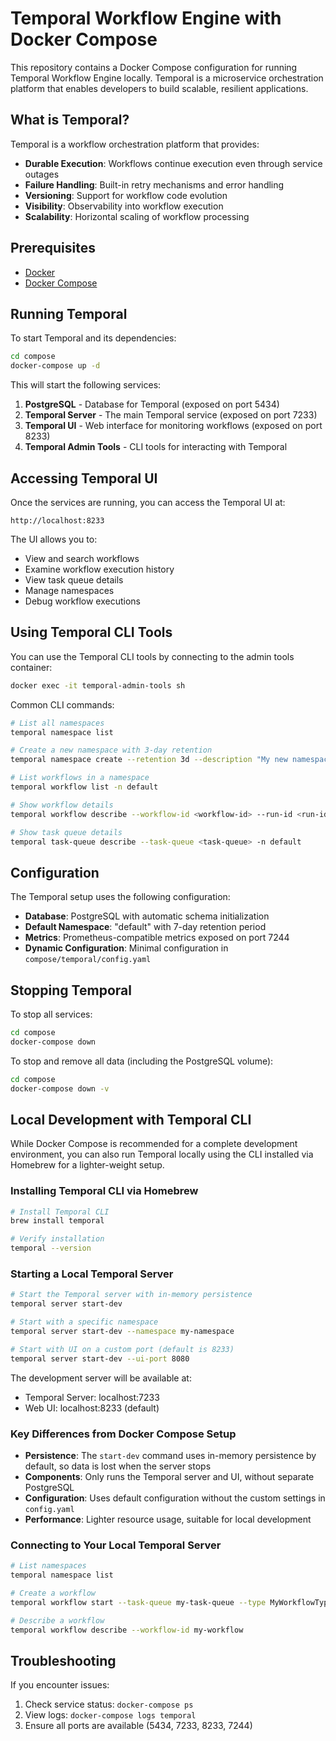 # Temporal Workflow Engine with Docker Compose

This repository contains a Docker Compose configuration for running Temporal Workflow Engine locally. Temporal is a microservice orchestration platform that enables developers to build scalable, resilient applications.

## What is Temporal?

Temporal is a workflow orchestration platform that provides:

- **Durable Execution**: Workflows continue execution even through service outages
- **Failure Handling**: Built-in retry mechanisms and error handling
- **Versioning**: Support for workflow code evolution
- **Visibility**: Observability into workflow execution
- **Scalability**: Horizontal scaling of workflow processing

## Prerequisites

- [Docker](https://docs.docker.com/get-docker/)
- [Docker Compose](https://docs.docker.com/compose/install/)

## Running Temporal

To start Temporal and its dependencies:

```bash
cd compose
docker-compose up -d
```

This will start the following services:

1. **PostgreSQL** - Database for Temporal (exposed on port 5434)
2. **Temporal Server** - The main Temporal service (exposed on port 7233)
3. **Temporal UI** - Web interface for monitoring workflows (exposed on port 8233)
4. **Temporal Admin Tools** - CLI tools for interacting with Temporal

## Accessing Temporal UI

Once the services are running, you can access the Temporal UI at:

```
http://localhost:8233
```

The UI allows you to:
- View and search workflows
- Examine workflow execution history
- View task queue details
- Manage namespaces
- Debug workflow executions

## Using Temporal CLI Tools

You can use the Temporal CLI tools by connecting to the admin tools container:

```bash
docker exec -it temporal-admin-tools sh
```

Common CLI commands:

```bash
# List all namespaces
temporal namespace list

# Create a new namespace with 3-day retention
temporal namespace create --retention 3d --description "My new namespace" my-namespace

# List workflows in a namespace
temporal workflow list -n default

# Show workflow details
temporal workflow describe --workflow-id <workflow-id> --run-id <run-id> -n default

# Show task queue details
temporal task-queue describe --task-queue <task-queue> -n default
```

## Configuration

The Temporal setup uses the following configuration:

- **Database**: PostgreSQL with automatic schema initialization
- **Default Namespace**: "default" with 7-day retention period
- **Metrics**: Prometheus-compatible metrics exposed on port 7244
- **Dynamic Configuration**: Minimal configuration in `compose/temporal/config.yaml`

## Stopping Temporal

To stop all services:

```bash
cd compose
docker-compose down
```

To stop and remove all data (including the PostgreSQL volume):

```bash
cd compose
docker-compose down -v
```

## Local Development with Temporal CLI

While Docker Compose is recommended for a complete development environment, you can also run Temporal locally using the CLI installed via Homebrew for a lighter-weight setup.

### Installing Temporal CLI via Homebrew

```bash
# Install Temporal CLI
brew install temporal

# Verify installation
temporal --version
```

### Starting a Local Temporal Server

```bash
# Start the Temporal server with in-memory persistence
temporal server start-dev

# Start with a specific namespace
temporal server start-dev --namespace my-namespace

# Start with UI on a custom port (default is 8233)
temporal server start-dev --ui-port 8080
```

The development server will be available at:
- Temporal Server: localhost:7233
- Web UI: localhost:8233 (default)

### Key Differences from Docker Compose Setup

- **Persistence**: The `start-dev` command uses in-memory persistence by default, so data is lost when the server stops
- **Components**: Only runs the Temporal server and UI, without separate PostgreSQL
- **Configuration**: Uses default configuration without the custom settings in `config.yaml`
- **Performance**: Lighter resource usage, suitable for local development

### Connecting to Your Local Temporal Server

```bash
# List namespaces
temporal namespace list

# Create a workflow
temporal workflow start --task-queue my-task-queue --type MyWorkflowType --input '"Hello World"' --workflow-id my-workflow

# Describe a workflow
temporal workflow describe --workflow-id my-workflow
```

## Troubleshooting

If you encounter issues:

1. Check service status: `docker-compose ps`
2. View logs: `docker-compose logs temporal`
3. Ensure all ports are available (5434, 7233, 8233, 7244)
